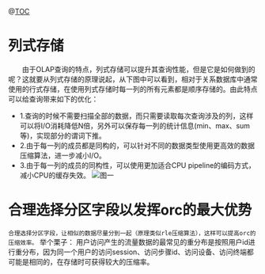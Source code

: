@[TOC](列式存储orc介绍和优化)
# 列式存储　　
　　由于OLAP查询的特点，列式存储可以提升其查询性能，但是它是如何做到的呢？这就要从列式存储的原理说起，从下图中可以看到，相对于关系数据库中通常使用的行式存储，在使用列式存储时每一列的所有元素都是顺序存储的。由此特点可以给查询带来如下的优化：

- 1.查询的时候不需要扫描全部的数据，而只需要读取每次查询涉及的列，这样可以将I/O消耗降低N倍，另外可以保存每一列的统计信息(min、max、sum等)，实现部分的谓词下推。
- 2.由于每一列的成员都是同构的，可以针对不同的数据类型使用更高效的数据压缩算法，进一步减小I/O。
- 3.由于每一列的成员的同构性，可以使用更加适合CPU pipeline的编码方式，减小CPU的缓存失效。
![图一](https://img-blog.csdnimg.cn/aa50c6bb10fa4fe796fbcb3139becb82.png?x-oss-process=image/watermark,type_d3F5LXplbmhlaQ,shadow_50,text_Q1NETiBA5bem5p6X5Y-z5p2OMDI=,size_17,color_FFFFFF,t_70,g_se,x_16)

# 合理选择分区字段以发挥orc的最大优势
`合理选择分区字段，让相似的数据尽量分到一起（原理类似rle压缩算法），这样可以提高orc的压缩效率。`
举个栗子：
用户访问产生的流量数据的最常见的重分布是按照用户id进行重分布，因为同一个用户的访问session、访问步骤id、访问设备、访问终端都可能是相同的，在存储时可获得较大的压缩率。
